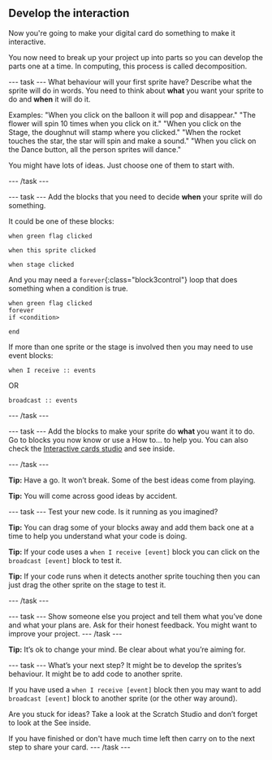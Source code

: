 ## Develop the interaction
Now you're going to make your digital card do something to make it interactive. 

You now need to break up your project up into parts so you can develop the parts one at a time. In computing, this process is called decomposition.

--- task ---
What behaviour will your first sprite have? Describe what the sprite will do in words. You need to think about **what** you want your sprite to do and **when** it will do it. 

Examples:
"When you click on the balloon it will pop and disappear."
"The flower will spin 10 times when you click on it."
"When you click on the Stage, the doughnut will stamp where you clicked."
"When the rocket touches the star, the star will spin and make a sound."
"When you click on the Dance button, all the person sprites will dance."

You might have lots of ideas. Just choose one of them to start with.

--- /task ---

--- task ---
Add the blocks that you need to decide **when** your sprite will do something. 

It could be one of these blocks:

```blocks3
when green flag clicked

when this sprite clicked

when stage clicked

```

And you may need a `forever`{:class="block3control"} loop that does something when a condition is true.
```blocks3
when green flag clicked
forever 
if <condition>

end
```

If more than one sprite or the stage is involved then you may need to use event blocks:

```blocks3
when I receive :: events

```
OR

```blocks3
broadcast :: events
```

--- /task ---

--- task ---
Add the blocks to make your sprite do **what** you want it to do. Go to blocks you now know or use a How to... to help you. You can also check the [Interactive cards studio]() and see inside.

--- /task ---

**Tip:** Have a go. It won’t break. Some of the best ideas come from playing. 

**Tip:** You will come across good ideas by accident.

--- task ---
Test your new code. Is it running as you imagined? 

**Tip:** You can drag some of your blocks away and add them back one at a time to help you understand what your code is doing.

**Tip:** If your code uses a `when I receive [event]` block you can click on the `broadcast [event]` block to test it. 

**Tip:** If your code runs when it detects another sprite touching then you can just drag the other sprite on the stage to test it. 

--- /task ---

--- task ---
Show someone else you project and tell them what you’ve done and what your plans  are. Ask for their honest feedback. You might want to improve your project.
--- /task ---

**Tip:** It’s ok to change your mind. Be clear about what you’re aiming for.

--- task ---
What’s your next step? It might be to develop the sprites’s behaviour. It might be to add code to another sprite. 

If you have used a `when I receive [event]` block then you may want to add `broadcast [event]` block to another sprite (or the other way around).

Are you stuck for ideas? Take a look at the Scratch Studio and don’t forget to look at the See inside.

If you have finished or don't have much time left then carry on to the next step to share your card.
--- /task ---

